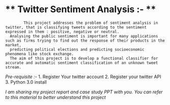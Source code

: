 
# ** Twitter Sentiment Analysis  :- **
            This project addresses the problem of sentiment analysis in twitter, that is classifying tweets according to the sentiment expressed in them : positive, negative or neutral. 
      Analysing the public sentiment is important for many applications such as firms trying to find out the response of their products in the market, 
      predicting political elections and predicting socioeconomic phenomena like stock exchange. 
      The aim of this project is to develop a functional classifier for accurate and automatic sentiment classification of an unknown tweet stream.
	 
*Pre-requisite :-*
      1. Register Your twitter account
      2. Register your twitter API
      3. Python 3.0 install
	   
*I am sharing my project report and case study PPT with you.
You can refer to this material to better understand this project*
